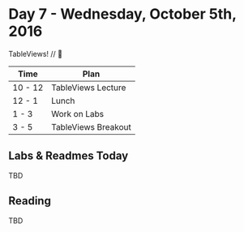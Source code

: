 # Day 7 - Wednesday, October 5th, 2016

TableViews! // :blue_heart:



Time        |   Plan   |
----------------|-------
10 - 12          | TableViews Lecture
12 - 1   | Lunch
1 - 3   | Work on Labs
3 - 5     | TableViews Breakout


## Labs & Readmes Today

TBD

## Reading

TBD


<br>
